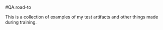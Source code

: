 #QA.road-to

This is a collection of examples of my test artifacts and other things made during training.

